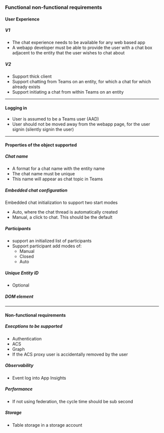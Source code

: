 ### Functional non-functional requirements 

#### User Experience
##### V1
- The chat experience needs to be available for any web based app
- A webapp developer must be able to provide the user with a chat box adjacent to the entity that the user wishes to chat about
##### V2
- Support thick client
- Support chatting from Teams on an entity, for which a chat for which already exists
- Support initiating a chat from within Teams on an entity
-----------------------------------------------------------------
#### Logging in
- User is assumed to be a Teams user (AAD)
- User should not be moved away from the webapp page, for the user signin (silently signin the user)
------------------------------------------------------------------
#### Properties of the object supported
##### Chat name
- A format for a chat name with the entity name 
- The chat name must be unique
- This name will appear as chat topic in Teams

##### Embedded chat configuration
Embedded chat initialization to support two start modes
- Auto, where the chat thread is automatically created
- Manual, a click to chat. This should be the default

##### Participants
- support an initialized list of participants
- Support participant add modes of:
    + Manual
    + Closed
    + Auto

##### Unique Entity ID 
- Optional
##### DOM element

----------------------------------------------------
#### Non-functional requirements

##### Execptions to be supported
- Authentication 
- ACS 
- Graph
- If the ACS proxy user is accidentally removed by the user

##### Observability
- Event log into App Insights

##### Performance
- If not using federation, the cycle time should be sub second

##### Storage
- Table storage in a storage account

